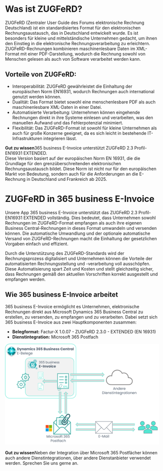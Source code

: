 # Was ist ZUGFeRD?

ZUGFeRD (Zentraler User Guide des Forums elektronische Rechnung Deutschland) ist ein standardisiertes Format für den elektronischen Rechnungsaustausch, das in Deutschland entwickelt wurde. Es ist besonders für kleine und mittelständische Unternehmen gedacht, um ihnen den Einstieg in die elektronische Rechnungsverarbeitung zu erleichtern. ZUGFeRD-Rechnungen kombinieren maschinenlesbare Daten im XML-Format mit einer PDF-Darstellung, wodurch die Rechnung sowohl von Menschen gelesen als auch von Software verarbeitet werden kann.

## Vorteile von ZUGFeRD:
* Interoperabilität: ZUGFeRD gewährleistet die Einhaltung der europäischen Norm EN16931, wodurch Rechnungen auch international genutzt werden können.
* Dualität: Das Format bietet sowohl eine menschenlesbare PDF als auch maschinenlesbare XML-Daten in einer Datei.
* Automatisierte Verarbeitung: Unternehmen können eingehende Rechnungen direkt in ihre Systeme einlesen und verarbeiten, was den manuellen Aufwand und das Fehlerpotenzial minimiert.
* Flexibilität: Das ZUGFeRD-Format ist sowohl für kleine Unternehmen als auch für große Konzerne geeignet, da es sich leicht in bestehende IT-Infrastrukturen integrieren lässt.

<div class="alert alert-notice">
	<i class="fa-light fa-hand-point-up fa-lg"></i>
    <strong>Gut zu wissen</strong>365 business E-Invoice unterstützt ZUGFeRD 2.3 Profil-EN16931 EXTENDED.<br/>
	Diese Version basiert auf der europäischen Norm EN 16931, die die Grundlage für den grenzüberschreitenden elektronischen Rechnungsaustausch bildet. 
	Diese Norm ist nicht nur für den europäischen Markt von Bedeutung, sondern auch für die Anforderungen an die E-Rechnung in Deutschland und Frankreich ab 2025.
</div>

# ZUGFeRD in 365 business E-Invoice

Unsere App 365 business E-Invoice unterstützt das ZUGFeRD 2.3 Profil-EN16931 EXTENDED vollständig. 
Dies bedeutet, dass Unternehmen sowohl Rechnungen im ZUGFeRD-Format empfangen als auch ihre eigenen Business Central-Rechnungen in dieses Format umwandeln und versenden können. 
Die automatische Umwandlung und der optionale automatische Versand von ZUGFeRD-Rechnungen macht die Einhaltung der gesetzlichen Vorgaben einfach und effizient.

Durch die Unterstützung des ZUGFeRD-Standards wird der Rechnungsprozess digitalisiert und Unternehmen können die Vorteile der automatisierten Rechnungsstellung und -verarbeitung voll ausschöpfen. Diese Automatisierung spart Zeit und Kosten und stellt gleichzeitig sicher, dass Rechnungen gemäß den aktuellen Vorschriften korrekt ausgestellt und empfangen werden.

## Wie 365 business E-Invoice arbeitet

365 business E-Invoice ermöglicht es Unternehmen, elektronische Rechnungen direkt aus Microsoft Dynamics 365 Business Central zu erstellen, zu versenden, zu empfangen und zu verarbeiten. Dabei setzt sich 365 business E-Invoice aus zwei Hauptkomponenten zusammen:

 - **Belegformat:** Factur-X 1.0.07 - ZUGFeRD 2.3.0 - EXTENDED (EN 16931)
 - **Dienstintegration:** Microsoft 365 Postfach

![365 business E-Invoice Überlick](/assets/images/365-business-e-invoice/e-invoice-overview_de-DE.png)

<div class="alert alert-notice">
    <i class="fa-light fa-hand-point-up fa-lg"></i>
    <strong>Gut zu wissen</strong>Neben der Integration über Microsoft 365 Postfächer können auch andere Dienstintegrationen, über andere Dienstanbieter verwendet werden. Sprechen Sie uns gerne an.
</div>
